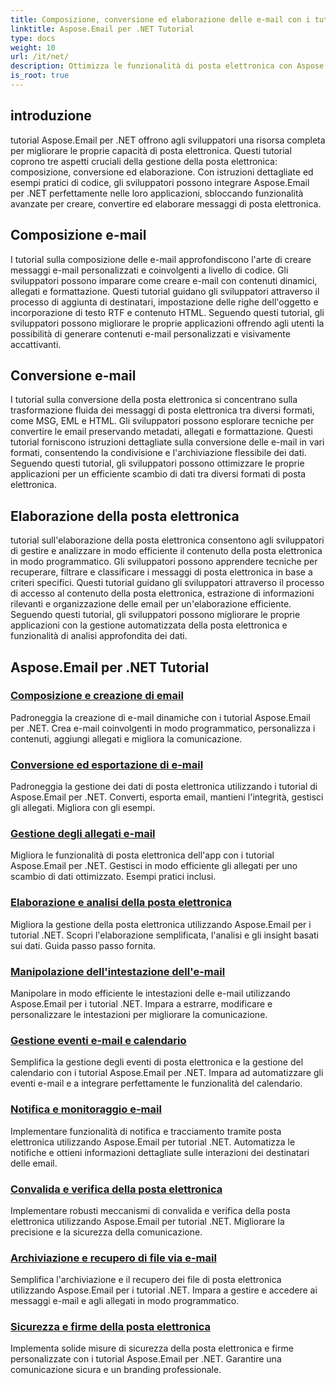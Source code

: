 ```yaml
---
title: Composizione, conversione ed elaborazione delle e-mail con i tutorial Aspose.Email
linktitle: Aspose.Email per .NET Tutorial
type: docs
weight: 10
url: /it/net/
description: Ottimizza le funzionalità di posta elettronica con Aspose.Email per tutorial .NET. Scopri la composizione, la conversione e l'elaborazione per la gestione avanzata della posta elettronica.
is_root: true
---
```


## introduzione

tutorial Aspose.Email per .NET offrono agli sviluppatori una risorsa completa per migliorare le proprie capacità di posta elettronica. Questi tutorial coprono tre aspetti cruciali della gestione della posta elettronica: composizione, conversione ed elaborazione. Con istruzioni dettagliate ed esempi pratici di codice, gli sviluppatori possono integrare Aspose.Email per .NET perfettamente nelle loro applicazioni, sbloccando funzionalità avanzate per creare, convertire ed elaborare messaggi di posta elettronica.

## Composizione e-mail

I tutorial sulla composizione delle e-mail approfondiscono l'arte di creare messaggi e-mail personalizzati e coinvolgenti a livello di codice. Gli sviluppatori possono imparare come creare e-mail con contenuti dinamici, allegati e formattazione. Questi tutorial guidano gli sviluppatori attraverso il processo di aggiunta di destinatari, impostazione delle righe dell'oggetto e incorporazione di testo RTF e contenuto HTML. Seguendo questi tutorial, gli sviluppatori possono migliorare le proprie applicazioni offrendo agli utenti la possibilità di generare contenuti e-mail personalizzati e visivamente accattivanti.

## Conversione e-mail

I tutorial sulla conversione della posta elettronica si concentrano sulla trasformazione fluida dei messaggi di posta elettronica tra diversi formati, come MSG, EML e HTML. Gli sviluppatori possono esplorare tecniche per convertire le email preservando metadati, allegati e formattazione. Questi tutorial forniscono istruzioni dettagliate sulla conversione delle e-mail in vari formati, consentendo la condivisione e l'archiviazione flessibile dei dati. Seguendo questi tutorial, gli sviluppatori possono ottimizzare le proprie applicazioni per un efficiente scambio di dati tra diversi formati di posta elettronica.

## Elaborazione della posta elettronica

tutorial sull'elaborazione della posta elettronica consentono agli sviluppatori di gestire e analizzare in modo efficiente il contenuto della posta elettronica in modo programmatico. Gli sviluppatori possono apprendere tecniche per recuperare, filtrare e classificare i messaggi di posta elettronica in base a criteri specifici. Questi tutorial guidano gli sviluppatori attraverso il processo di accesso al contenuto della posta elettronica, estrazione di informazioni rilevanti e organizzazione delle email per un'elaborazione efficiente. Seguendo questi tutorial, gli sviluppatori possono migliorare le proprie applicazioni con la gestione automatizzata della posta elettronica e funzionalità di analisi approfondita dei dati.

## Aspose.Email per .NET Tutorial
### [Composizione e creazione di email](./email-composition-and-creation/)
Padroneggia la creazione di e-mail dinamiche con i tutorial Aspose.Email per .NET. Crea e-mail coinvolgenti in modo programmatico, personalizza i contenuti, aggiungi allegati e migliora la comunicazione.
### [Conversione ed esportazione di e-mail](./email-conversion-and-export/)
Padroneggia la gestione dei dati di posta elettronica utilizzando i tutorial di Aspose.Email per .NET. Converti, esporta email, mantieni l'integrità, gestisci gli allegati. Migliora con gli esempi.
### [Gestione degli allegati e-mail](./email-attachment-handling/)
Migliora le funzionalità di posta elettronica dell'app con i tutorial Aspose.Email per .NET. Gestisci in modo efficiente gli allegati per uno scambio di dati ottimizzato. Esempi pratici inclusi.
### [Elaborazione e analisi della posta elettronica](./email-processing-and-analysis/)
Migliora la gestione della posta elettronica utilizzando Aspose.Email per i tutorial .NET. Scopri l'elaborazione semplificata, l'analisi e gli insight basati sui dati. Guida passo passo fornita.
### [Manipolazione dell'intestazione dell'e-mail](./email-header-manipulation/)
Manipolare in modo efficiente le intestazioni delle e-mail utilizzando Aspose.Email per i tutorial .NET. Impara a estrarre, modificare e personalizzare le intestazioni per migliorare la comunicazione.
### [Gestione eventi e-mail e calendario](./email-event-and-calendar-handling/)
Semplifica la gestione degli eventi di posta elettronica e la gestione del calendario con i tutorial Aspose.Email per .NET. Impara ad automatizzare gli eventi e-mail e a integrare perfettamente le funzionalità del calendario.
### [Notifica e monitoraggio e-mail](./email-notification-and-tracking/)
Implementare funzionalità di notifica e tracciamento tramite posta elettronica utilizzando Aspose.Email per tutorial .NET. Automatizza le notifiche e ottieni informazioni dettagliate sulle interazioni dei destinatari delle email.
### [Convalida e verifica della posta elettronica](./email-validation-and-verification/)
Implementare robusti meccanismi di convalida e verifica della posta elettronica utilizzando Aspose.Email per tutorial .NET. Migliorare la precisione e la sicurezza della comunicazione.
### [Archiviazione e recupero di file via e-mail](./email-file-storage-and-retrieval/)
Semplifica l'archiviazione e il recupero dei file di posta elettronica utilizzando Aspose.Email per i tutorial .NET. Impara a gestire e accedere ai messaggi e-mail e agli allegati in modo programmatico.
### [Sicurezza e firme della posta elettronica](./email-security-and-signatures/)
Implementa solide misure di sicurezza della posta elettronica e firme personalizzate con i tutorial Aspose.Email per .NET. Garantire una comunicazione sicura e un branding professionale.